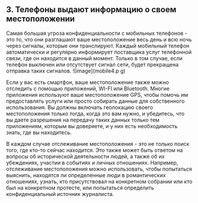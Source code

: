 [Title]: # (Местоположение)
[Order]: # (3)

## 3. Телефоны выдают информацию о своем местоположении

Самая большая угроза конфиденциальности с мобильных телефонов - это то, что они разглашают ваше местоположение весь день и всю ночь через сигналы, которые они транслируют. Каждый мобильный телефон автоматически и регулярно информирует поставщика услуг телефонной связи, где он находится в данный момент. Только в том случае, если телефон выключен или отсутствует сигнал сети, будет прекращена отправка таких сигналов.
![image](mobile4.p
g)

Если у вас есть смартфон, ваше местоположение также можно отследить с помощью приложений, WI-FI или Bluetooth. Многие приложения используют ваше местоположение GPS, чтобы помочь им предоставлять услуги или просто собирать данные для собственного использования. Вы должны включать геолокацию своего местоположения только тогда, когда это вам нужно, и убедитесь, что вы даете разрешения на передачу таких данных только тем приложениям, которым вы доверяете, и у них есть необходимость знать, где вы находитесь.

В каждом случае отслеживание местоположения - это не только поиск того, где кто-то сейчас находится. Это также может быть ответом на вопросы об исторической деятельности людей, а также об их убеждениях, участии в событиях и личных отношениях. Например, отслеживание местоположения можно использовать, чтобы попытаться выяснить, находятся ли определенные люди в романтических отношениях, узнать, кто присутствовал на конкретном собрании или кто был на конкретном протесте, или попытаться определить конфиденциальный источник журналиста.